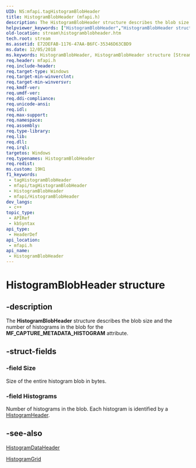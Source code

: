 ```yaml
---
UID: NS:mfapi.tagHistogramBlobHeader
title: HistogramBlobHeader (mfapi.h)
description: The HistogramBlobHeader structure describes the blob size and the number of histograms in the blob for the MF_CAPTURE_METADATA_HISTOGRAM attribute.
helpviewer_keywords: ["HistogramBlobHeader","HistogramBlobHeader structure [Streaming Media Devices]","mfapi/HistogramBlobHeader","stream.histogramblobheader"]
old-location: stream\histogramblobheader.htm
tech.root: stream
ms.assetid: E72DEFAB-1176-47AA-B6FC-35346D63CBD9
ms.date: 12/05/2018
ms.keywords: HistogramBlobHeader, HistogramBlobHeader structure [Streaming Media Devices], mfapi/HistogramBlobHeader, stream.histogramblobheader
req.header: mfapi.h
req.include-header: 
req.target-type: Windows
req.target-min-winverclnt: 
req.target-min-winversvr: 
req.kmdf-ver: 
req.umdf-ver: 
req.ddi-compliance: 
req.unicode-ansi: 
req.idl: 
req.max-support: 
req.namespace: 
req.assembly: 
req.type-library: 
req.lib: 
req.dll: 
req.irql: 
targetos: Windows
req.typenames: HistogramBlobHeader
req.redist: 
ms.custom: 19H1
f1_keywords:
 - tagHistogramBlobHeader
 - mfapi/tagHistogramBlobHeader
 - HistogramBlobHeader
 - mfapi/HistogramBlobHeader
dev_langs:
 - c++
topic_type:
 - APIRef
 - kbSyntax
api_type:
 - HeaderDef
api_location:
 - mfapi.h
api_name:
 - HistogramBlobHeader
---
```


# HistogramBlobHeader structure


## -description

The <b>HistogramBlobHeader</b> structure describes the blob size and the number of histograms in the blob for the <b>MF_CAPTURE_METADATA_HISTOGRAM</b> attribute.

## -struct-fields

### -field Size

Size of the entire histogram blob in bytes.

### -field Histograms

Number of histograms in the blob. Each histogram is identified by a <a href="https://docs.microsoft.com/windows/desktop/api/mfapi/ns-mfapi-histogramheader">HistogramHeader</a>.

## -see-also

<a href="https://docs.microsoft.com/windows/desktop/api/mfapi/ns-mfapi-histogramdataheader">HistogramDataHeader</a>



<a href="https://docs.microsoft.com/windows/desktop/api/mfapi/ns-mfapi-histogramgrid">HistogramGrid</a>

